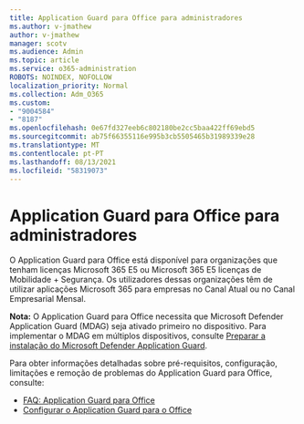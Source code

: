 ```yaml
---
title: Application Guard para Office para administradores
ms.author: v-jmathew
author: v-jmathew
manager: scotv
ms.audience: Admin
ms.topic: article
ms.service: o365-administration
ROBOTS: NOINDEX, NOFOLLOW
localization_priority: Normal
ms.collection: Adm_O365
ms.custom:
- "9004584"
- "8187"
ms.openlocfilehash: 0e67fd327eeb6c802180be2cc5baa422ff69ebd5
ms.sourcegitcommit: ab75f66355116e995b3cb5505465b31989339e28
ms.translationtype: MT
ms.contentlocale: pt-PT
ms.lasthandoff: 08/13/2021
ms.locfileid: "58319073"
---
```

# <a name="application-guard-for-office-for-admins"></a>Application Guard para Office para administradores

O Application Guard para Office está disponível para organizações que tenham licenças Microsoft 365 E5 ou Microsoft 365 E5 licenças de Mobilidade + Segurança. Os utilizadores dessas organizações têm de utilizar aplicações Microsoft 365 para empresas no Canal Atual ou no Canal Empresarial Mensal.

**Nota:** O Application Guard para Office necessita que Microsoft Defender Application Guard (MDAG) seja ativado primeiro no dispositivo. Para implementar o MDAG em múltiplos dispositivos, consulte [Preparar a instalação do Microsoft Defender Application Guard](https://docs.microsoft.com/windows/security/threat-protection/microsoft-defender-application-guard/install-md-app-guard).

Para obter informações detalhadas sobre pré-requisitos, configuração, limitações e remoção de problemas do Application Guard para Office, consulte:

- [FAQ: Application Guard para Office](https://support.microsoft.com/office/application-guard-for-office-9e0fb9c2-ffad-43bf-8ba3-78f785fdba46)
- [Configurar o Application Guard para o Office](https://docs.microsoft.com/microsoft-365/security/office-365-security/install-app-guard)
